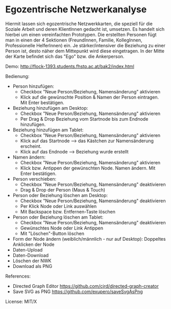 Egozentrische Netzwerkanalyse
======================

Hiermit lassen sich egozentrische Netzwerkkarten, die speziell für die Soziale Arbeit und deren KlientInnen gedacht ist, umsetzen. Es handelt sich hierbei um einen vereinfachten Prototypen. Die erstellten Personen fügt man in einen der 4 Sektionen (FreundInnen, Familie, KollegInnen, Professionelle HelferInnen) ein. Je stärker/intensiver die Beziehung zu einer Person ist, desto näher dem Mittepunkt wird diese eingetragen. In der Mitte der Karte befindet sich das "Ego" bzw. die Ankerperson. 

Demo: http://flock-1393.students.fhstp.ac.at/bak2/index.html

Bedienung:

* Person hinzufügen: 
  * Checkbox "Neue Person/Beziehung, Namensänderung" aktivieren
  * Klick auf die gewünschte Position & Namen der Person eintragen. Mit Enter bestätigen.
* Beziehung hinzufügen am Desktop: 
  * Checkbox "Neue Person/Beziehung, Namensänderung" aktivieren
  * Per Drag & Drop Beziehung vom Startnode bis zum Endnode hinzufügen.
* Beziehung hinzufügen am Tablet: 
  * Checkbox "Neue Person/Beziehung, Namensänderung" aktivieren
  * Klick auf das Startnode --> das Kästchen zur Namensänderung erscheint. 
  * Klick auf das Endnode --> Beziehung wurde erstellt
* Namen ändern:
  * Checkbox "Neue Person/Beziehung, Namensänderung" aktivieren
  * Klick bzw. Antippen der gewünschten Node. Namen ändern. Mit Enter bestätigen.
* Person verschieben: 
  * Checkbox "Neue Person/Beziehung, Namensänderung" deaktivieren
  * Drag & Drop der Person (Maus & Touch)
* Person oder Beziehung löschen am Desktop:
  * Checkbox "Neue Person/Beziehung, Namensänderung" deaktivieren
  * Per Klick Node oder Link auswählen
  * Mit Backspace bzw. Entfernen-Taste löschen
* Person oder Beziehung löschen am Tablet:
  * Checkbox "Neue Person/Beziehung, Namensänderung" deaktivieren
  * Gewünschtes Node oder Link Antippen
  * Mit "Löschen"-Button löschen 
 * Form der Node ändern (weiblich/männlich - nur auf Desktop): Doppeltes Anklicken der Node 
* Daten-Upload
* Daten-Download
* Löschen der NWK
* Download als PNG
 

References:
 - Directed Graph Editor https://github.com/cjrd/directed-graph-creator
 - Save SVG as PNG https://github.com/exupero/saveSvgAsPng
 

License: MIT/X







